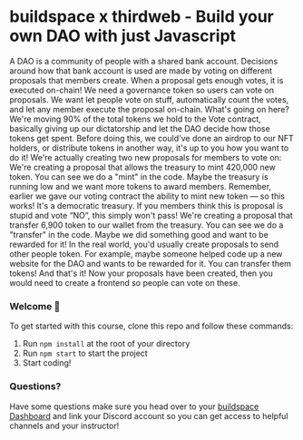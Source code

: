# buildspace x thirdweb - Build your own DAO with just Javascript

A DAO is a community of people with a shared bank account. Decisions around how that bank account is used are made by voting on different proposals that members create. When a proposal gets enough votes, it is executed on-chain! We need a governance token so users can vote on proposals. We want let people vote on stuff, automatically count the votes, and let any member execute the proposal on-chain. What's going on here? We're moving 90% of the total tokens we hold to the Vote contract, basically giving up our dictatorship and let the DAO decide how those tokens get spent. Before doing this, we could've done an airdrop to our NFT holders, or distribute tokens in another way, it's up to you how you want to do it! We're actually creating two new proposals for members to vote on: We're creating a proposal that allows the treasury to mint 420,000 new token. You can see we do a "mint" in the code. Maybe the treasury is running low and we want more tokens to award members. Remember, earlier we gave our voting contract the ability to mint new token — so this works! It's a democratic treasury. If you members think this is proposal is stupid and vote “NO”, this simply won't pass!
We're creating a proposal that transfer 6,900 token to our wallet from the treasury. You can see we do a "transfer" in the code. Maybe we did something good and want to be rewarded for it! In the real world, you'd usually create proposals to send other people token. For example, maybe someone helped code up a new website for the DAO and wants to be rewarded for it. You can transfer them tokens! And that's it! Now your proposals have been created, then you would need to create a frontend so people can vote on these.
### **Welcome 👋**
To get started with this course, clone this repo and follow these commands:

1. Run `npm install` at the root of your directory
2. Run `npm start` to start the project
3. Start coding!

### **Questions?**
Have some questions make sure you head over to your [buildspace Dashboard](https://app.buildspace.so/projects/COb520aae3-7925-42f4-a5e7-eaf718933766) and link your Discord account so you can get access to helpful channels and your instructor!
